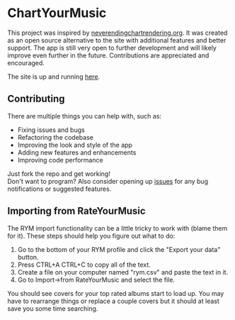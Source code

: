 # ChartYourMusic

This project was inspired by [neverendingchartrendering.org](neverendingchartrendering.org). It was created as an open source alternative to the site with additional features and better support. The app is still very open to further development and will likely improve even further in the future. Contributions are appreciated and encouraged.

The site is up and running [here](https://giraffekey.github.io/chartyourmusic/).

## Contributing

There are multiple things you can help with, such as:

- Fixing issues and bugs
- Refactoring the codebase
- Improving the look and style of the app
- Adding new features and enhancements
- Improving code performance

Just fork the repo and get working!  
Don't want to program? Also consider opening up [issues](https://github.com/GiraffeKey/chartyourmusic/issues) for any bug notifications or suggested features.

## Importing from RateYourMusic

The RYM import functionality can be a little tricky to work with (blame them for it). These steps should help you figure out what to do:

1. Go to the bottom of your RYM profile and click the "Export your data" button.
2. Press CTRL+A CTRL+C to copy all of the text.
3. Create a file on your computer named "rym.csv" and paste the text in it.
4. Go to Import->from RateYourMusic and select the file.

You should see covers for your top rated albums start to load up. You may have to rearrange things or replace a couple covers but it should at least save you some time searching.
